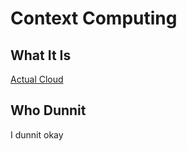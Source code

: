# Context Computing

## What It Is

[Actual Cloud](https://en.wikipedia.org/wiki/Homomorphic_encryption)

## Who Dunnit

I dunnit okay
